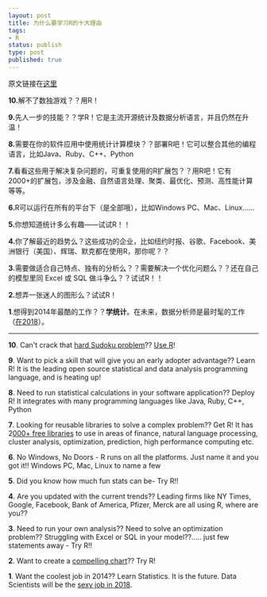 ```yaml
--- 
layout: post
title: 为什么要学习R的十大理由
tags: 
- R
status: publish
type: post
published: true
---
```

原文链接在<a href="http://www.rcasts.com/2011/05/10-reasons-why-you-should-learn-r.html" target="_blank">这里</a>

<strong>10.</strong>解不了数独游戏？？用R！

<strong>9.</strong>先人一步的技能？？学R！它是主流开源统计及数据分析语言，并且仍然在升温！

<strong>8.</strong>需要在你的软件应用中使用统计计算模块？？部署R吧！它可以整合其他的编程语言，比如Java、Ruby、C++、Python

<strong>7.</strong>看看这些用于解决复杂问题的，可重复使用的R扩展包？？用R吧！它有2000+的扩展包，涉及金融、自然语言处理、聚类、最优化、预测、高性能计算等等。

<strong>6.</strong>R可以运行在所有的平台下（是全部哦），比如Windows PC、Mac、Linux……

<strong>5.</strong>你想知道统计多么有趣——试试R！！

<strong>4.</strong>你了解最近的趋势么？这些成功的企业，比如纽约时报、谷歌、Facebook、美洲银行（美国）、辉瑞、默克都在使用R，那你呢？？

<strong>3.</strong>需要做适合自己特点、独有的分析么？？需要解决一个优化问题么？？还在自己的模型里同 Excel 或 SQL 做斗争么？？试试R！！

<strong>2.</strong>想弄一张迷人的图形么？试试R！

<strong>1</strong>.想得到2014年最酷的工作？？<strong>学统计</strong>。在未来，数据分析师是最时髦的工作（<a href="http://www.rcasts.com/2011/03/why-learn-r.html" target="_blank">在2018</a>）。

********

<strong>10</strong>. Can't crack that <a href="http://www.usatoday.com/news/offbeat/2006-11-06-sudoku_x.htm" target="_blank">hard Sudoku problem</a>?? <a href="https://gist.github.com/982555" target="_blank">Use R</a>!

<strong>9</strong>. Want to pick a skill that will give you an early adopter advantage?? Learn R! It is the leading open source statistical and data analysis programming language, and is heating up!

<strong>8</strong>. Need to run statistical calculations in your software application?? Deploy R! It integrates with many programming languages like Java, Ruby, C++, Python

<strong>7</strong>. Looking for reusable libraries to solve a complex problem?? Get R! It has 2<a href="http://cran.r-project.org/web/views/" target="_blank">000+ free libraries</a> to use in areas of finance, natural language processing, cluster analysis, optimization, prediction, high performance computing etc.

<strong>6</strong>. No Windows, No Doors - R runs on all the platforms. Just name it and you got it!! Windows PC, Mac, Linux to name a few

<strong>5</strong>. Did you know how much fun stats can be- Try R!!

<strong>4</strong>. Are you updated with the current trends?? Leading firms like NY Times, Google, Facebook, Bank of America, Pfizer, Merck are all using R, where are you??

<strong>3</strong>. Need to run your own analysis?? Need to solve an optimization problem?? Struggling with Excel or SQL in your model??..... just few statements away - Try R!!

<strong>2</strong>. Want to create a <a href="http://www.facebook.com/notes/facebook-engineering/visualizing-friendships/469716398919" target="_blank">compelling chart</a>?? Try R!

<strong>1</strong>. Want the coolest job in 2014?? Learn Statistics. It is the future. Data Scientists will be the <a href="http://www.rcasts.com/2011/03/why-learn-r.html" target="_blank">sexy job in 2018</a>.


